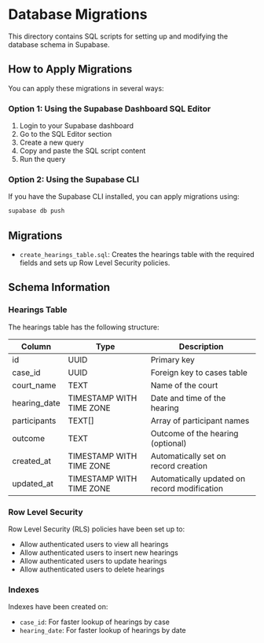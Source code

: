 # Database Migrations

This directory contains SQL scripts for setting up and modifying the database schema in Supabase.

## How to Apply Migrations

You can apply these migrations in several ways:

### Option 1: Using the Supabase Dashboard SQL Editor

1. Login to your Supabase dashboard
2. Go to the SQL Editor section
3. Create a new query
4. Copy and paste the SQL script content
5. Run the query

### Option 2: Using the Supabase CLI

If you have the Supabase CLI installed, you can apply migrations using:

```bash
supabase db push
```

## Migrations

- `create_hearings_table.sql`: Creates the hearings table with the required fields and sets up Row Level Security policies.

## Schema Information

### Hearings Table

The hearings table has the following structure:

| Column         | Type                       | Description                                        |
|----------------|----------------------------|----------------------------------------------------|
| id             | UUID                       | Primary key                                        |
| case_id        | UUID                       | Foreign key to cases table                         |
| court_name     | TEXT                       | Name of the court                                  |
| hearing_date   | TIMESTAMP WITH TIME ZONE   | Date and time of the hearing                       |
| participants   | TEXT[]                     | Array of participant names                         |
| outcome        | TEXT                       | Outcome of the hearing (optional)                  |
| created_at     | TIMESTAMP WITH TIME ZONE   | Automatically set on record creation               |
| updated_at     | TIMESTAMP WITH TIME ZONE   | Automatically updated on record modification       |

### Row Level Security

Row Level Security (RLS) policies have been set up to:

- Allow authenticated users to view all hearings
- Allow authenticated users to insert new hearings
- Allow authenticated users to update hearings
- Allow authenticated users to delete hearings

### Indexes

Indexes have been created on:

- `case_id`: For faster lookup of hearings by case
- `hearing_date`: For faster lookup of hearings by date